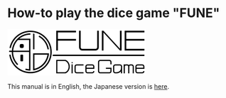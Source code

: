 # How-to play the dice game "FUNE"

![Fune](./images/fune-logo-long-bgWhite.svg)

This manual is in English, the Japanese version is [here](./how-to-play-ja.md).
